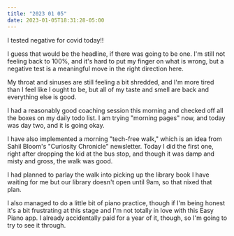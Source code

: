 ```yaml
---
title: "2023 01 05"
date: 2023-01-05T18:31:28-05:00
---
```


I tested negative for covid today!!

I guess that would be the headline, if there was going to be one. I'm still not
feeling back to 100%, and it's hard to put my finger on what is wrong, but a
negative test is a meaningful move in the right direction here.

My throat and sinuses are still feeling a bit shredded, and I'm more tired than
I feel like I ought to be, but all of my taste and smell are back and everything
else is good.

I had a reasonably good coaching session this morning and checked off all the
boxes on my daily todo list. I am trying "morning pages" now, and today was day
two, and it is going okay.

I have also implemented a morning "tech-free walk," which is an idea from Sahil
Bloom's "Curiosity Chronicle" newsletter. Today I did the first one, right after
dropping the kid at the bus stop, and though it was damp and misty and gross,
the walk was good.

I had planned to parlay the walk into picking up the library book I have waiting
for me but our library doesn't open until 9am, so that nixed that plan.

I also managed to do a little bit of piano practice, though if I'm being honest
it's a bit frustrating at this stage and I'm not totally in love with this Easy
Piano app. I already accidentally paid for a year of it, though, so I'm going to
try to see it through.
